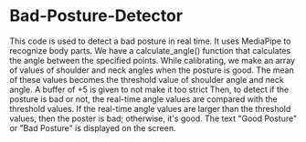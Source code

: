 # Bad-Posture-Detector
This code is used to detect a bad posture in real time.
It uses MediaPipe to recognize body parts.
We have a calculate_angle() function that calculates the angle between the specified points. While calibrating, we make an array of values of shoulder and neck angles when the posture is good. The mean of these values becomes the threshold value of shoulder angle and neck angle. A buffer of +5 is given to not make it too strict 
Then, to detect if the posture is bad or not, the real-time angle values are compared with the threshold values. If the real-time angle values are larger than the threshold values, then the poster is bad; otherwise, it's good.
The text "Good Posture" or "Bad Posture" is displayed on the screen. 
